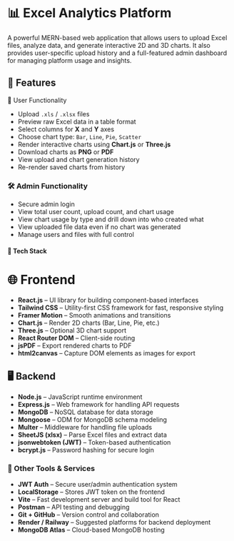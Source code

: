 # 📊 Excel Analytics Platform

A powerful MERN-based web application that allows users to upload Excel files, 
analyze data, and generate interactive 2D and 3D charts. It also provides 
user-specific upload history and a full-featured admin dashboard for managing platform usage and insights.


## 🚀 Features

👤 User Functionality
- Upload `.xls` / `.xlsx` files
- Preview raw Excel data in a table format
- Select columns for **X** and **Y** axes
- Choose chart type: `Bar`, `Line`, `Pie`, `Scatter`
- Render interactive charts using **Chart.js** or **Three.js**
- Download charts as **PNG** or **PDF**
- View upload and chart generation history
- Re-render saved charts from history

### 🛠 Admin Functionality
- Secure admin login
- View total user count, upload count, and chart usage
- View chart usage by type and drill down into who created what
- View uploaded file data even if no chart was generated
- Manage users and files with full control


#### 🧱 Tech Stack

# 🌐 Frontend
- **React.js** – UI library for building component-based interfaces
- **Tailwind CSS** – Utility-first CSS framework for fast, responsive styling
- **Framer Motion** – Smooth animations and transitions
- **Chart.js** – Render 2D charts (Bar, Line, Pie, etc.)
- **Three.js** – Optional 3D chart support
- **React Router DOM** – Client-side routing
- **jsPDF** – Export rendered charts to PDF
- **html2canvas** – Capture DOM elements as images for export

## 🖥️ Backend
- **Node.js** – JavaScript runtime environment
- **Express.js** – Web framework for handling API requests
- **MongoDB** – NoSQL database for data storage
- **Mongoose** – ODM for MongoDB schema modeling
- **Multer** – Middleware for handling file uploads
- **SheetJS (xlsx)** – Parse Excel files and extract data
- **jsonwebtoken (JWT)** – Token-based authentication
- **bcrypt.js** – Password hashing for secure login

### 🔧 Other Tools & Services
- **JWT Auth** – Secure user/admin authentication system
- **LocalStorage** – Stores JWT token on the frontend
- **Vite** – Fast development server and build tool for React
- **Postman** – API testing and debugging
- **Git + GitHub** – Version control and collaboration
- **Render / Railway** – Suggested platforms for backend deployment
- **MongoDB Atlas** – Cloud-based MongoDB hosting